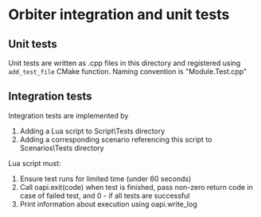 # Orbiter integration and unit tests

## Unit tests

Unit tests are written as .cpp files in this directory and registered using `add_test_file` CMake function. Naming convention is "Module.Test.cpp"

## Integration tests

Integration tests are implemented by

1. Adding a Lua script to Script\Tests directory
1. Adding a corresponding scenario referencing this script to Scenarios\Tests directory

Lua script must:

1. Ensure test runs for limited time (under 60 seconds)
1. Call oapi.exit(code) when test is finished, pass non-zero return code in case of failed test, and 0 - if all tests are successful
1. Print information about execution using oapi.write_log
